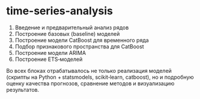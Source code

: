 # time-series-analysis
1. Введение и предварительный анализ рядов
2. Построение базовых (baseline) моделей
3. Построение модели CatBoost для временного ряда
4. Подбор признакового пространства для CatBoost
5. Построение модели ARIMA
6. Построение ETS‑моделей
   
Во всех блоках отрабатывалось не только реализация моделей (скрипты на Python + statsmodels, scikit‑learn, catboost), но и подробную оценку качества прогнозов, сравнение методов и визуализацию результатов.
